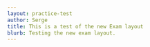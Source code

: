 ```yaml
---
layout: practice-test
author: Serge
title: This is a test of the new Exam layout
blurb: Testing the new exam layout.
---
```

<script>
var exam = null;

window.addEventListener('load', function () {

 var questionBank = localStorage.getItem("questions");
 console.log("Questions after pull " + questionBank);
 //var exam = new Exam(questionBank);
 //console.log(exam);
 var questionNumber = 0;
 
 console.log("The size is: " + questionBank.length);
 questionBank = JSON.parse(questionBank);
 questionBank = questionBank.slice(7,11);
 console.log("Here is the questionBank object: " + questionBank);
 console.log("This JSON should have three records  " + questionBank.length);
 
 try {
  alert("Starting to create the exam");
  exam = new Exam(questionBank);
  console.log("That worked without parsing the exam!");
 }
 catch(err) {
   console.log(err.message);
   console.log("Not giving up! Parsing now and passing...");
   
   exam = new Exam(questionBank)

 }
 //console.log(exam); 
 var questionNumber = 0;
 displayQuestion(0);
 document.getElementById("question-jumper").innerHTML;
 let buttons = "";
 for (i = 0; i < exam.questions.length; i++) {
	var aTag = document.createElement('a');
	aTag.setAttribute('onClick','displayQuestion(\''+ i + '\')');
	aTag.setAttribute('class','btn btn-info mr-2');
	aTag.setAttribute('id', 'jumpTo'+i);
	aTag.innerHTML = "" + (i+1);
	document.getElementById("question-jumper").append(aTag);
 }
});
</script>
